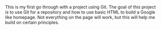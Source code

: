 This is my first go through with a project using Git. The goal of this project is to use Git for a repository and how to use basic HTML to build a Google like homepage. Not everything on the page will work, but this will help me build on certain principles. 